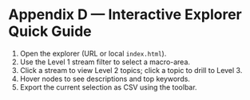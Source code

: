 # Appendix D — Interactive Explorer Quick Guide

1. Open the explorer (URL or local `index.html`).
2. Use the Level 1 stream filter to select a macro-area.
3. Click a stream to view Level 2 topics; click a topic to drill to Level 3.
4. Hover nodes to see descriptions and top keywords.
5. Export the current selection as CSV using the toolbar.
